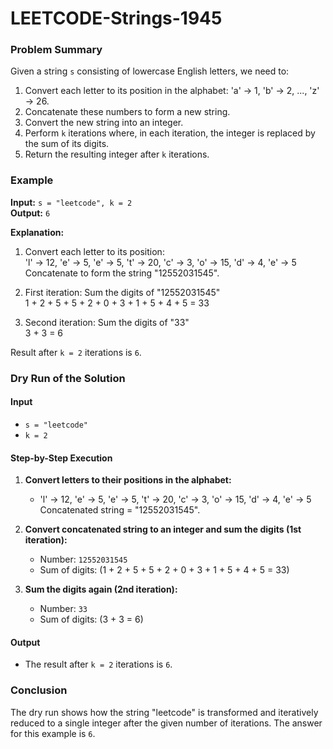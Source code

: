 # LEETCODE-Strings-1945
### Problem Summary
Given a string `s` consisting of lowercase English letters, we need to:
1. Convert each letter to its position in the alphabet: 'a' -> 1, 'b' -> 2, ..., 'z' -> 26.
2. Concatenate these numbers to form a new string.
3. Convert the new string into an integer.
4. Perform `k` iterations where, in each iteration, the integer is replaced by the sum of its digits.
5. Return the resulting integer after `k` iterations.

### Example
**Input:** `s = "leetcode", k = 2`  
**Output:** `6`

**Explanation:**
1. Convert each letter to its position:  
   'l' -> 12, 'e' -> 5, 'e' -> 5, 't' -> 20, 'c' -> 3, 'o' -> 15, 'd' -> 4, 'e' -> 5  
   Concatenate to form the string "12552031545".
   
2. First iteration: Sum the digits of "12552031545"  
   1 + 2 + 5 + 5 + 2 + 0 + 3 + 1 + 5 + 4 + 5 = 33

3. Second iteration: Sum the digits of "33"  
   3 + 3 = 6

Result after `k = 2` iterations is `6`.

### Dry Run of the Solution

#### Input
- `s = "leetcode"`
- `k = 2`

#### Step-by-Step Execution

1. **Convert letters to their positions in the alphabet:**
   - 'l' -> 12, 'e' -> 5, 'e' -> 5, 't' -> 20, 'c' -> 3, 'o' -> 15, 'd' -> 4, 'e' -> 5  
   Concatenated string = "12552031545".

2. **Convert concatenated string to an integer and sum the digits (1st iteration):**
   - Number: `12552031545`
   - Sum of digits: \(1 + 2 + 5 + 5 + 2 + 0 + 3 + 1 + 5 + 4 + 5 = 33\)

3. **Sum the digits again (2nd iteration):**
   - Number: `33`
   - Sum of digits: \(3 + 3 = 6\)

#### Output
- The result after `k = 2` iterations is `6`.

### Conclusion
The dry run shows how the string "leetcode" is transformed and iteratively reduced to a single integer after the given number of iterations. The answer for this example is `6`.
